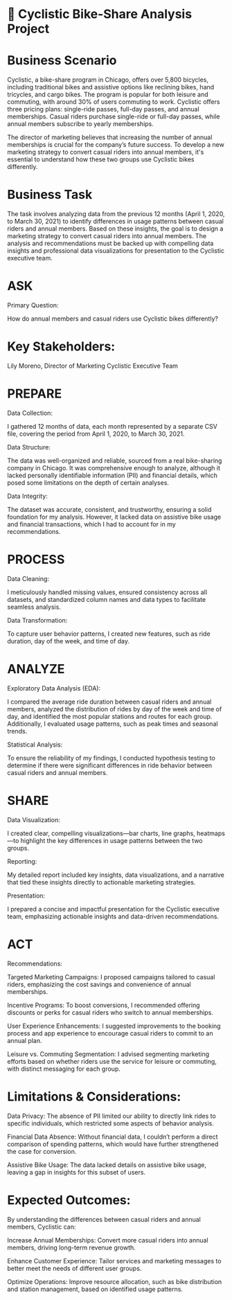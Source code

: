 # 🚴 Cyclistic Bike-Share Analysis Project

# Business Scenario

Cyclistic, a bike-share program in Chicago, offers over 5,800 bicycles, including traditional bikes and assistive options like reclining bikes, hand tricycles, and cargo bikes. The program is popular for both leisure and commuting, with around 30% of users commuting to work. Cyclistic offers three pricing plans: single-ride passes, full-day passes, and annual memberships. Casual riders purchase single-ride or full-day passes, while annual members subscribe to yearly memberships.

The director of marketing believes that increasing the number of annual memberships is crucial for the company’s future success. To develop a new marketing strategy to convert casual riders into annual members, it's essential to understand how these two groups use Cyclistic bikes differently.

# Business Task

The task involves analyzing data from the previous 12 months (April 1, 2020, to March 30, 2021) to identify differences in usage patterns between casual riders and annual members. Based on these insights, the goal is to design a marketing strategy to convert casual riders into annual members. The analysis and recommendations must be backed up with compelling data insights and professional data visualizations for presentation to the Cyclistic executive team.

# ASK

Primary Question:

How do annual members and casual riders use Cyclistic bikes differently?

# Key Stakeholders:

Lily Moreno, Director of Marketing
Cyclistic Executive Team

# PREPARE

Data Collection:

I gathered 12 months of data, each month represented by a separate CSV file, covering the period from April 1, 2020, to March 30, 2021.

Data Structure:

The data was well-organized and reliable, sourced from a real bike-sharing company in Chicago. It was comprehensive enough to analyze, although it lacked personally identifiable information (PII) and financial details, which posed some limitations on the depth of certain analyses.

Data Integrity:

The dataset was accurate, consistent, and trustworthy, ensuring a solid foundation for my analysis. However, it lacked data on assistive bike usage and financial transactions, which I had to account for in my recommendations.

# PROCESS

Data Cleaning:

I meticulously handled missing values, ensured consistency across all datasets, and standardized column names and data types to facilitate seamless analysis.

Data Transformation:

To capture user behavior patterns, I created new features, such as ride duration, day of the week, and time of day.

# ANALYZE

Exploratory Data Analysis (EDA):

I compared the average ride duration between casual riders and annual members, analyzed the distribution of rides by day of the week and time of day, and identified the most popular stations and routes for each group. Additionally, I evaluated usage patterns, such as peak times and seasonal trends.

Statistical Analysis:

To ensure the reliability of my findings, I conducted hypothesis testing to determine if there were significant differences in ride behavior between casual riders and annual members.

# SHARE

Data Visualization:

I created clear, compelling visualizations—bar charts, line graphs, heatmaps—to highlight the key differences in usage patterns between the two groups.

Reporting:

My detailed report included key insights, data visualizations, and a narrative that tied these insights directly to actionable marketing strategies.

Presentation:

I prepared a concise and impactful presentation for the Cyclistic executive team, emphasizing actionable insights and data-driven recommendations.

# ACT

Recommendations:

Targeted Marketing Campaigns: I proposed campaigns tailored to casual riders, emphasizing the cost savings and convenience of annual memberships.

Incentive Programs: To boost conversions, I recommended offering discounts or perks for casual riders who switch to annual memberships.

User Experience Enhancements: I suggested improvements to the booking process and app experience to encourage casual riders to commit to an annual plan.

Leisure vs. Commuting Segmentation: I advised segmenting marketing efforts based on whether riders use the service for leisure or commuting, with distinct messaging for each group.

# Limitations & Considerations:

Data Privacy: The absence of PII limited our ability to directly link rides to specific individuals, which restricted some aspects of behavior analysis.

Financial Data Absence: Without financial data, I couldn’t perform a direct comparison of spending patterns, which would have further strengthened the case for conversion.

Assistive Bike Usage: The data lacked details on assistive bike usage, leaving a gap in insights for this subset of users.

# Expected Outcomes:

By understanding the differences between casual riders and annual members, Cyclistic can:

Increase Annual Memberships: Convert more casual riders into annual members, driving long-term revenue growth.

Enhance Customer Experience: Tailor services and marketing messages to better meet the needs of different user groups.

Optimize Operations: Improve resource allocation, such as bike distribution and station management, based on identified usage patterns.
